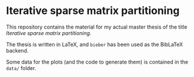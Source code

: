# Iterative sparse matrix partitioning

This repository contains the material for my actual master thesis of the title _Iterative sparse matrix partitioning_.

The thesis is written in LaTeX, and `bieber` has been used as the BibLaTeX backend.

Some data for the plots (and the code to generate them) is contained in the `data/` folder.
